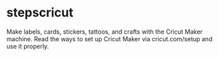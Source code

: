 # stepscricut
Make labels, cards, stickers, tattoos, and crafts with the Cricut Maker machine. Read the ways to set up Cricut Maker via cricut.com/setup and use it properly.
